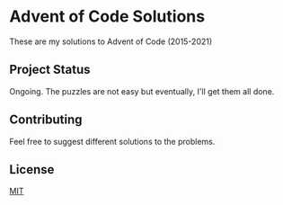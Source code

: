 # Advent of Code Solutions

These are my solutions to Advent of Code (2015-2021)

## Project Status 
Ongoing. The puzzles are not easy but eventually, I'll get them all done. 

## Contributing
Feel free to suggest different solutions to the problems.

## License
[MIT](https://choosealicense.com/licenses/mit/)